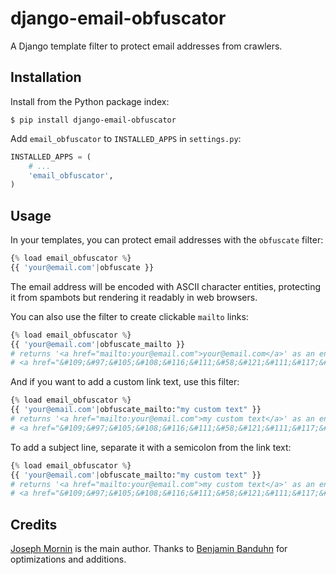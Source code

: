 django-email-obfuscator
=======================

A Django template filter to protect email addresses from crawlers.

Installation
------------

Install from the Python package index:

    $ pip install django-email-obfuscator

Add `email_obfuscator` to `INSTALLED_APPS` in `settings.py`:

```python
INSTALLED_APPS = (
    # ...
    'email_obfuscator',
)
```

Usage
-----

In your templates, you can protect email addresses with the `obfuscate`
filter:

```python
{% load email_obfuscator %}
{{ 'your@email.com'|obfuscate }}
```

The email address will be encoded with ASCII character entities, protecting it
from spambots but rendering it readably in web browsers.

You can also use the filter to create clickable `mailto` links:

```python
{% load email_obfuscator %}
{{ 'your@email.com'|obfuscate_mailto }}
# returns '<a href="mailto:your@email.com">your@email.com</a>' as an encoded string like
# <a href="&#109;&#97;&#105;&#108;&#116;&#111;&#58;&#121;&#111;&#117;&#114;&#64;&#101;&#109;&#97;&#105;&#108;&#46;&#99;&#111;&#109;">&#121;&#111;&#117;&#114;&#64;&#101;&#109;&#97;&#105;&#108;&#46;&#99;&#111;&#109;</a>
```

And if you want to add a custom link text, use this filter:

```python
{% load email_obfuscator %}
{{ 'your@email.com'|obfuscate_mailto:"my custom text" }}
# returns '<a href="mailto:your@email.com">my custom text</a>' as an encoded string like
# <a href="&#109;&#97;&#105;&#108;&#116;&#111;&#58;&#121;&#111;&#117;&#114;&#64;&#101;&#109;&#97;&#105;&#108;&#46;&#99;&#111;&#109;">my custom text</a>
```

To add a subject line, separate it with a semicolon from the link text:


```python
{% load email_obfuscator %}
{{ 'your@email.com'|obfuscate_mailto:"my custom text" }}
# returns '<a href="mailto:your@email.com">my custom text</a>' as an encoded string like
# <a href="&#109;&#97;&#105;&#108;&#116;&#111;&#58;&#121;&#111;&#117;&#114;&#64;&#101;&#109;&#97;&#105;&#108;&#46;&#99;&#111;&#109;?subject=my subject line">my custom text</a>
```

Credits
-------

[Joseph Mornin](http://www.mornin.org/) is the main author. Thanks to
[Benjamin Banduhn](http://www.banduhn.com/) for optimizations and additions.
